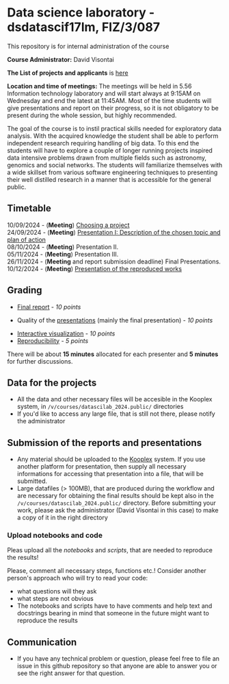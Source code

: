# Data science laboratory - dsdatascif17lm, FIZ/3/087
  This repository is for internal administration of the course

**Course Administrator:** David Visontai

**The List of projects and applicants** is [here](ListOfProjects.md)
  
**Location and time of meetings:** The meetings will be held in 5.56 Information technology laboratory and will start always at 9:15AM on Wednesday and end the latest at 11:45AM. Most of the time students will give presentations and report on their progress, so it is not obligatory to be present during the whole session, but highly recommended.
  
  The goal of the course is to instil practical skills needed for exploratory data analysis. With the acquired knowledge the student shall be able to perform independent research requiring handling of big data. To this end the students will have to explore a couple of longer running projects inspired data intensive problems drawn from multiple fields such as astronomy, genomics and social networks. The students will familiarize themselves with a wide skillset from various software engineering techniques to presenting their well distilled research in a manner that is accessible for the general public.  
  
## Timetable

10/09/2024 -  (**Meeting**) [ Choosing a project](ListOfProjects.md) <br>
24/09/2024 -  (**Meeting**) [ Presentation I: Description of the chosen topic and plan of action](1-FormatofPresentationsn.md) <br>
08/10/2024 -  (**Meeting**) Presentation II.<br> 
05/11/2024 -  (**Meeting**) Presentation III.<br>
26/11/2024 -  (**Meeting** and report submission deadline) Final Presentations. <br>
10/12/2024 - (**Meeting**) [Presentation of the reproduced works](4-ReproducedReport.md)
   
 
## Grading
 * [Final report](2-FormatofReports.md) - *10 points*
 - Quality of the [presentations](1-FormatofPresentations.md) (mainly the final presentation) - *10 points* 
 * [Interactive visualization](3-InteractiveVisualization.md) - *10 points*
 * [Reproducibility](4-ReproducedReport.md) - *5 points*


There will be about **15 minutes** allocated for each presenter and **5 minutes** for further discussions.


## Data for the projects
 
 * All the data and other necessary files will be accesible in the Kooplex system, in `/v/courses/datascilab_2024.public/` directories
 * If you'd like to access any large file, that is still not there, please notify the administrator
  
## Submission of the reports and presentations
  
 * Any material should be uploaded to the [Kooplex](https://k8plex-edu.elte.hu/) system. If you use another platform for presentation, then supply all necessary informations for accessing that presentation into a file, that will be submitted.
 * Large datafiles (> 100MB), that are produced during the workflow and are necessary for obtaining the final results should be kept also in the `/v/courses/datascilab_2024.public/` directory. Before submitting your work, please ask the administrator (David Visontai in this case) to make a copy of it in the right directory 

### Upload notebooks and code

Pleas upload all the *notebooks* and *scripts*, that are needed to reproduce the results!

Please, comment all necessary steps, functions etc.!
Consider another person's approach who will try to read your code:
* what questions will they ask
* what steps are not obvious 
* The notebooks and scripts have to have comments and help text and docstrings bearing in mind that someone in the future might want to reproduce the results

 
## Communication 
 * If you have any technical problem or question, please feel free to file an issue in this github repository so that anyone are able to answer you or see the right answer for that question.
